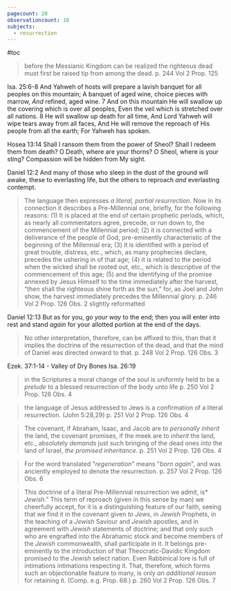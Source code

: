 ```yaml
---
pagecount: 20
observationcount: 10
subjects:
  - resurrection
---
```

#toc

>before the Messianic Kingdom can be realized the righteous dead must first be raised tip from among the dead.
>p. 244 Vol 2 Prop. 125


Isa. 25:6-8
And Yahweh of hosts will prepare a lavish banquet for all peoples on this mountain;
A banquet of aged wine, choice pieces with marrow,
_And_ refined, aged wine.
7 And on this mountain He will swallow up the covering which is over all peoples,
Even the veil which is stretched over all nations.
8 He will swallow up death for all time,
And Lord Yahweh will wipe tears away from all faces,
And He will remove the reproach of His people from all the earth;
For Yahweh has spoken.

Hosea 13:14
Shall I ransom them from the power of Sheol?
Shall I redeem them from death?
O Death, where are your thorns?
O Sheol, where is your sting?
Compassion will be hidden from My sight.

Daniel 12:2
And many of those who sleep in the dust of the ground will awake, these to everlasting life, but the others to reproach _and_ everlasting contempt.

>The language then expresses *a literal, partial resurrection*. Now in its connection it describes a Pre-Millennial one, briefly, for the following reasons: 
>	(1) It is placed at the end of certain prophetic periods, which, as nearly all commentators agree, precede, or run down to, the commencement of the Millennial period; 
>	(2) it is connected with a deliverance of the people of God, pre-eminently characteristic of the beginning of the Millennial era; 
>	(3) it is identified with a period of great trouble, distress, etc., which, as many prophecies declare, precedes the ushering in of that age; 
>	(4) it is related to the period when the wicked shall be rooted out, etc., which is descriptive of the commencement of this age; 
>	(5) and the identifying of the promise annexed by Jesus Himself to the time immediately after the harvest, “then shall the righteous shine forth as the sun,” for, as Joel and John show, the harvest immediately precedes the Millennial glory.
>p. 246 Vol 2 Prop. 126 Obs. 2 slightly reformatted


Daniel 12:13
But as for you, go _your way_ to the end; then you will enter into rest and stand _again_ for your allotted portion at the end of the days.

>No other interpretation, therefore, can be affixed to this, than that it implies the doctrine of the resurrection of the dead, and that the mind of Daniel was directed onward to that.
>p. 248 Vol 2 Prop. 126 Obs. 3

Ezek. 37:1-14 - Valley of Dry Bones
Isa. 26:19

>in the Scriptures a moral change of the soul is uniformly held to be a *prelude* to a blessed resurrection of the body unto life
>p. 250 Vol 2 Prop. 126 Obs. 4

>the language of Jesus addressed to Jews is a confirmation of a literal resurrection. (John 5:28,29)
>p. 251 Vol 2 Prop. 126 Obs. 4

>The covenant, if Abraham, Isaac, and Jacob are *to personally inherit* the land, the covenant promises, if the meek are to *inherit* the land, etc., absolutely *demands* just such bringing of the dead ones *into* the land of Israel, *the promised inheritance*.
>p. 251 Vol 2 Prop. 126 Obs. 4

>For the word translated "*regeneration*" means "*born again*", and was anciently employed to denote the resurrection.
>p. 257 Vol 2 Prop. 126 Obs. 6

>This doctrine of a literal Pre-Millennial resurrection we admit, is* *Jewish*.” This term of reproach (given in this sense by man) we cheerfully accept, for it is a distinguishing feature of our faith, seeing that we find it in the covenant given *to Jews*, in *Jewish* Prophets, in the teaching of a *Jewish* Saviour and *Jewish* apostles, and in agreement with *Jewish* statements of doctrine; and that only such who are engrafted into the Abrahamic stock and become members of the *Jewish* commonwealth, shall participate in it. It belongs pre-eminently to the introduction of that Theocratic-Davidic Kingdom promised to the *Jewish* select nation. Even Rabbinical lore is full of intimations intimations respecting it. That, therefore, which forms such an objectionable feature to many, is only *an additional reason* for retaining it. (Comp. e.g. Prop. 68.)
>p. 260 Vol 2 Prop. 126 Obs. 7


